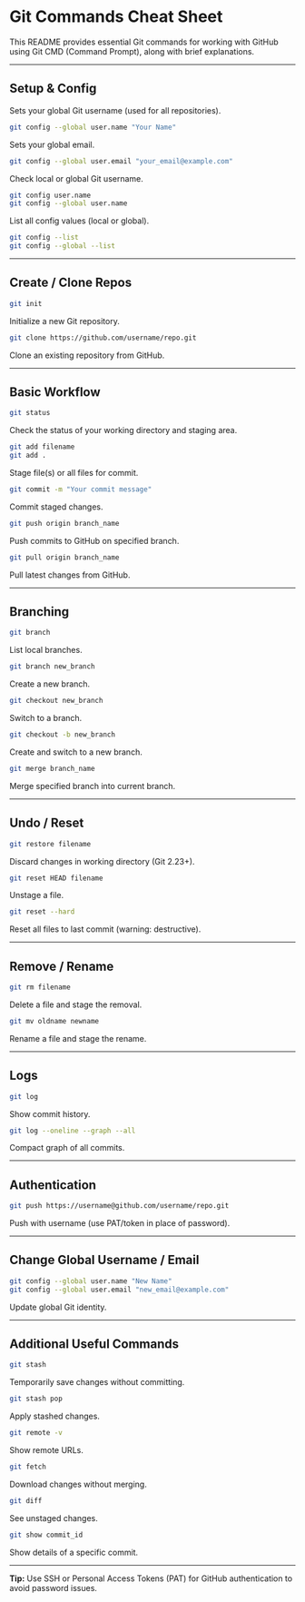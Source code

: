
# Git Commands Cheat Sheet

This README provides essential Git commands for working with GitHub using Git CMD (Command Prompt), along with brief explanations.

---

## Setup & Config

Sets your global Git username (used for all repositories).
```bash
git config --global user.name "Your Name"
```

Sets your global email.
```bash
git config --global user.email "your_email@example.com"
```

Check local or global Git username.
```bash
git config user.name
git config --global user.name
```

List all config values (local or global).
```bash
git config --list
git config --global --list
```


---

## Create / Clone Repos

```bash
git init
```
Initialize a new Git repository.


```bash
git clone https://github.com/username/repo.git
```
Clone an existing repository from GitHub.

---

## Basic Workflow

```bash
git status
```
Check the status of your working directory and staging area.

```bash
git add filename
git add .
```
Stage file(s) or all files for commit.

```bash
git commit -m "Your commit message"
```
Commit staged changes.

```bash
git push origin branch_name
```
Push commits to GitHub on specified branch.

```bash
git pull origin branch_name
```
Pull latest changes from GitHub.

---

## Branching

```bash
git branch
```
List local branches.

```bash
git branch new_branch
```
Create a new branch.

```bash
git checkout new_branch
```
Switch to a branch.

```bash
git checkout -b new_branch
```
Create and switch to a new branch.

```bash
git merge branch_name
```
Merge specified branch into current branch.

---

## Undo / Reset

```bash
git restore filename
```
Discard changes in working directory (Git 2.23+).

```bash
git reset HEAD filename
```
Unstage a file.

```bash
git reset --hard
```
Reset all files to last commit (warning: destructive).

---

## Remove / Rename

```bash
git rm filename
```
Delete a file and stage the removal.

```bash
git mv oldname newname
```
Rename a file and stage the rename.

---

## Logs

```bash
git log
```
Show commit history.

```bash
git log --oneline --graph --all
```
Compact graph of all commits.

---

## Authentication

```bash
git push https://username@github.com/username/repo.git
```
Push with username (use PAT/token in place of password).

---

## Change Global Username / Email

```bash
git config --global user.name "New Name"
git config --global user.email "new_email@example.com"
```
Update global Git identity.

---

## Additional Useful Commands

```bash
git stash
```
Temporarily save changes without committing.

```bash
git stash pop
```
Apply stashed changes.

```bash
git remote -v
```
Show remote URLs.

```bash
git fetch
```
Download changes without merging.

```bash
git diff
```
See unstaged changes.

```bash
git show commit_id
```
Show details of a specific commit.

---

**Tip:** Use SSH or Personal Access Tokens (PAT) for GitHub authentication to avoid password issues.
